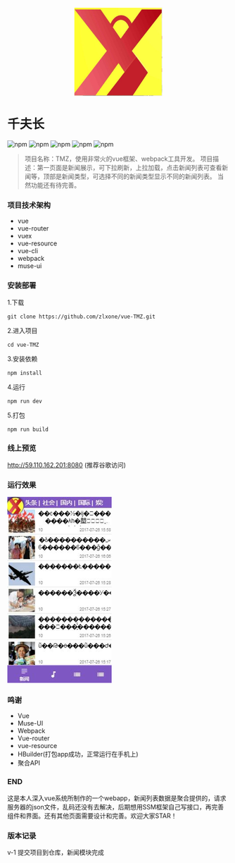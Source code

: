 <p align="center"><img src="https://raw.githubusercontent.com/zlxone/img-folder/master/userI.png?raw=true"  width="200" height="200"></p>

# 千夫长

![npm](https://img.shields.io/badge/npm-3.8.9-green.svg)                                     ![npm](https://img.shields.io/badge/vue-2.2.1-green.svg)              ![npm](https://img.shields.io/badge/vue--resource-1.2.1-green.svg)            ![npm](https://img.shields.io/badge/vue--router-2.2.0-green.svg)      ![npm](https://img.shields.io/badge/vuex-2.2.1-green.svg)


>项目名称：TMZ，使用非常火的vue框架、webpack工具开发。
>项目描述：第一页面是新闻展示，可下拉刷新，上拉加载，点击新闻列表可查看新闻等，顶部是新闻类型，可选择不同的新闻类型显示不同的新闻列表。
>当然功能还有待完善。



### 项目技术架构
- vue
- vue-router
- vuex
- vue-resource
- vue-cli
- webpack
- muse-ui


### 安装部署
1.下载
```
git clone https://github.com/zlxone/vue-TMZ.git
```
2.进入项目
```
cd vue-TMZ
```
3.安装依赖
```
npm install
```
4.运行
```
npm run dev
```
5.打包
```
npm run build
```



### 线上预览
http://59.110.162.201:8080 (推荐谷歌访问)


### 运行效果
![Image text](https://raw.githubusercontent.com/zlxone/img-folder/master/tmz1.jpg)

### 鸣谢
- Vue
- Muse-UI
- Webpack
- Vue-router
- vue-resource
- HBuilder(打包app成功，正常运行在手机上)
- 聚合API


### END
这是本人深入vue系统所制作的一个webapp，新闻列表数据是聚合提供的，请求服务器的json文件，乱码还没有去解决，后期想用SSM框架自己写接口，再完善组件和界面。还有其他页面需要设计和完善。欢迎大家STAR！


### 版本记录
v-1	提交项目到仓库，新闻模块完成